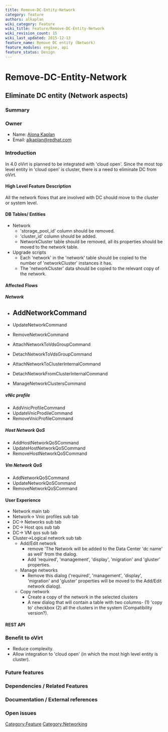 ```yaml
---
title: Remove-DC-Entity-Network
category: feature
authors: alkaplan
wiki_category: Feature
wiki_title: Feature/Remove-DC-Entity-Network
wiki_revision_count: 15
wiki_last_updated: 2015-12-13
feature_name: Remove DC entity (Network)
feature_modules: engine, api
feature_status: Design
---
```


# Remove-DC-Entity-Network

## Eliminate DC entity (Network aspects)

### Summary

### Owner

*   Name: [ Alona Kaplan](User:alkaplan)
*   Email: <alkaplan@redhat.com>

### Introduction

In 4.0 oVirt is planned to be integrated with 'cloud open'. Since the most top level entity in 'cloud open' is cluster, there is a need to eliminate DC from oVirt.

#### High Level Feature Description

All the network flows that are involved with DC should move to the cluster or system level.

#### DB Tables/ Entities

*   Network
    -   'storage_pool_id' column should be removed.
    -   'cluster_id' column should be added.
    -   NetworkCluster table should be removed, all its properties should be moved to the network table.
*   Upgrade scripts
    -   Each 'network' in the 'network' table should be copied to the number of 'networkCluster' instances it has.
    -   The 'networkCluster' data should be copied to the relevant copy of the network.

#### Affected Flows

##### Network

*   AddNetworkCommand
    -   

*   UpdateNetworkCommand
*   RemoveNetworkCommand
*   AttachNetworkToVdsGroupCommand
*   DetachNetworkToVdsGroupCommand
*   AttachNetworkToClusterInternalCommand
*   DetachNetworkFromClusterInternalCommand
*   ManageNetworkClustersCommand

##### vNic profile

*   AddVnicProfileCommand
*   UpdateVnicProdileCommand
*   RemoveVnicProfileCommand

##### Host Network QoS

*   AddHostNetworkQoSCommand
*   UpdateHostNetworkQoSCommand
*   RemoveHostNetworkQoSCommand

##### Vm Network QoS

*   AddNetworkQoSCommand
*   UpdateNetworkQoSCommand
*   RemoveNetworkQoSCommand

#### User Experience

*   Network main tab
*   Network-> Vnic profiles sub tab
*   DC-> Networks sub tab
*   DC-> Host qos sub tab
*   DC-> VM qos sub tab
*   Cluster->Logical network sub tab
    -   Add/Edit network
        -   remove 'The Network will be added to the Data Center 'dc name' as well' from the dialog.
        -   Add 'required', 'management', 'display', 'migration' and 'gluster' properties.
    -   Manage networks
        -   Remove this dialog ('required', 'management', 'display', 'migration' and 'gluster' properties will be moved to the Add/Edit network dialog).
    -   Copy network
        -   Create a copy of the network in the selected clusters
        -   A new dialog that will contain a table with two columns- (1) 'copy to' checkbox (2) all the clusters in the system (Compatibility version?).

#### REST API

### Benefit to oVirt

*   Reduce complexity.
*   Allow integration to 'cloud open' (in which the most high level entity is cluster).

### Future features

### Dependencies / Related Features

### Documentation / External references

### Open issues

<Category:Feature> <Category:Networking>
